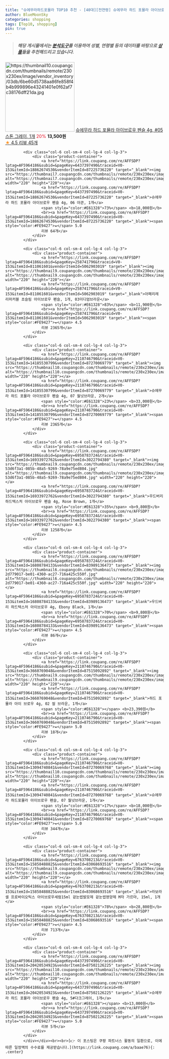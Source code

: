 ```yaml
---
title: "슈에무라하드포뮬라 TOP10 추천 - [40대][전연령] 슈에무라 하드 포뮬라 아이브로우 펜슬 4g, #05 스톤 그레이, 1개"
author: BlueMoonSky
categories: shopping
tags: [Top10, shopping]
pin: true
---
```


> ##### 해당 게시물에서는 [**분석도구**](https://itemscout.io/)를 이용하여 **성별**, **연령별** 등의 데이터를 바탕으로 [**상품**](https://link.coupang.com/a/baae76)들을 추천해드리고 있습니다.
<div class="container"><div class="row">
            <div class="col-6 col-sm-4 col-lg-4 col-lg-3">
                <div class="product-container">
                    <a href="https://link.coupang.com/re/AFFSDP?lptag=AF5964186&subid=&pageKey=6437397490&traceid=V0-153&itemId=20433655841&vendorItemId=87514592838" target="_blank"><img src="https://thumbnail10.coupangcdn.com/thumbnails/remote/230x230ex/image/vendor_inventory/03db/6be60d5738aa86fe858f4b4b999896e43241401e0f62af7c38176dff21da.jpg" alt="https://thumbnail10.coupangcdn.com/thumbnails/remote/230x230ex/image/vendor_inventory/03db/6be60d5738aa86fe858f4b4b999896e43241401e0f62af7c38176dff21da.jpg" width="220" height="220"></a>
                    <a href="https://link.coupang.com/re/AFFSDP?lptag=AF5964186&subid=&pageKey=6437397490&traceid=V0-153&itemId=20433655841&vendorItemId=87514592838" target="_blank">슈에무라 하드 포뮬라 아이브로우 펜슬 4g, #05 스톤 그레이, 1개</a>
                    <span style="color:#E61328">20%</span> <b>13,500원</b>
                    <br><a href="https://link.coupang.com/re/AFFSDP?lptag=AF5964186&subid=&pageKey=6437397490&traceid=V0-153&itemId=20433655841&vendorItemId=87514592838" target="_blank"><span style="color:#FE9427">★</span> 4.5
                    리뷰 45개</a>
                </div>
            </div>
            
            <div class="col-6 col-sm-4 col-lg-4 col-lg-3">
                <div class="product-container">
                    <a href="https://link.coupang.com/re/AFFSDP?lptag=AF5964186&subid=&pageKey=6437397490&traceid=V0-153&itemId=18862674530&vendorItemId=87225736220" target="_blank"><img src="https://thumbnail7.coupangcdn.com/thumbnails/remote/230x230ex/image/vendor_inventory/f8d8/eeb675c627d1d38c4e62a88c3852a472bc66ee5cf68c082d3238c77a39c5.jpg" alt="https://thumbnail7.coupangcdn.com/thumbnails/remote/230x230ex/image/vendor_inventory/f8d8/eeb675c627d1d38c4e62a88c3852a472bc66ee5cf68c082d3238c77a39c5.jpg" width="220" height="220"></a>
                    <a href="https://link.coupang.com/re/AFFSDP?lptag=AF5964186&subid=&pageKey=6437397490&traceid=V0-153&itemId=18862674530&vendorItemId=87225736220" target="_blank">슈에무라 하드 포뮬라 아이브로우 펜슬 4g, 06 아콘, 1개</a>
                    <span style="color:#E61328">73%</span> <b>18,000원</b>
                    <br><a href="https://link.coupang.com/re/AFFSDP?lptag=AF5964186&subid=&pageKey=6437397490&traceid=V0-153&itemId=18862674530&vendorItemId=87225736220" target="_blank"><span style="color:#FE9427">★</span> 5.0
                    리뷰 64개</a>
                </div>
            </div>
            
            <div class="col-6 col-sm-4 col-lg-4 col-lg-3">
                <div class="product-container">
                    <a href="https://link.coupang.com/re/AFFSDP?lptag=AF5964186&subid=&pageKey=258741796&traceid=V0-153&itemId=811061601&vendorItemId=5062903019" target="_blank"><img src="https://thumbnail9.coupangcdn.com/thumbnails/remote/230x230ex/image/vendor_inventory/ebc3/e40b7336c51a1eec31303711c9549487874f26f582041172015a303038a5.png" alt="https://thumbnail9.coupangcdn.com/thumbnails/remote/230x230ex/image/vendor_inventory/ebc3/e40b7336c51a1eec31303711c9549487874f26f582041172015a303038a5.png" width="220" height="220"></a>
                    <a href="https://link.coupang.com/re/AFFSDP?lptag=AF5964186&subid=&pageKey=258741796&traceid=V0-153&itemId=811061601&vendorItemId=5062903019" target="_blank">아페리레 리마커블 초슬림 아이브로우 펜슬, 1개, 03미디엄브라운</a>
                    <span style="color:#E61328">83%</span> <b>11,900원</b>
                    <br><a href="https://link.coupang.com/re/AFFSDP?lptag=AF5964186&subid=&pageKey=258741796&traceid=V0-153&itemId=811061601&vendorItemId=5062903019" target="_blank"><span style="color:#FE9427">★</span> 4.5
                    리뷰 2365개</a>
                </div>
            </div>
            
            <div class="col-6 col-sm-4 col-lg-4 col-lg-3">
                <div class="product-container">
                    <a href="https://link.coupang.com/re/AFFSDP?lptag=AF5964186&subid=&pageKey=2110746790&traceid=V0-153&itemId=14185530799&vendorItemId=87270069779" target="_blank"><img src="https://thumbnail10.coupangcdn.com/thumbnails/remote/230x230ex/image/vendor_inventory/d522/d679291228c9160a1315c760a782b8e6ff828e7616fdba977606f589143a.png" alt="https://thumbnail10.coupangcdn.com/thumbnails/remote/230x230ex/image/vendor_inventory/d522/d679291228c9160a1315c760a782b8e6ff828e7616fdba977606f589143a.png" width="220" height="220"></a>
                    <a href="https://link.coupang.com/re/AFFSDP?lptag=AF5964186&subid=&pageKey=2110746790&traceid=V0-153&itemId=14185530799&vendorItemId=87270069779" target="_blank">슈에무라 하드 포뮬라 아이브로우 펜슬 4g, 07 월넛브라운, 2개</a>
                    <span style="color:#E61328">23%</span> <b>33,000원</b>
                    <br><a href="https://link.coupang.com/re/AFFSDP?lptag=AF5964186&subid=&pageKey=2110746790&traceid=V0-153&itemId=14185530799&vendorItemId=87270069779" target="_blank"><span style="color:#FE9427">★</span> 4.5
                    리뷰 2365개</a>
                </div>
            </div>
            
            <div class="col-6 col-sm-4 col-lg-4 col-lg-3">
                <div class="product-container">
                    <a href="https://link.coupang.com/re/AFFSDP?lptag=AF5964186&subid=&pageKey=6958783724&traceid=V0-153&itemId=16933972762&vendorItemId=3022794380" target="_blank"><img src="https://thumbnail9.coupangcdn.com/thumbnails/remote/230x230ex/image/retail/images/3656914719732274-53d6f3a1-085b-48a5-9269-78a9e75ed804.jpg" alt="https://thumbnail9.coupangcdn.com/thumbnails/remote/230x230ex/image/retail/images/3656914719732274-53d6f3a1-085b-48a5-9269-78a9e75ed804.jpg" width="220" height="220"></a>
                    <a href="https://link.coupang.com/re/AFFSDP?lptag=AF5964186&subid=&pageKey=6958783724&traceid=V0-153&itemId=16933972762&vendorItemId=3022794380" target="_blank">우드버리 하드텍스처 아이브로우 펜슬 4g, Rose Brown, 1개</a>
                    <span style="color:#E61328">35%</span> <b>9,800원</b>
                    <br><a href="https://link.coupang.com/re/AFFSDP?lptag=AF5964186&subid=&pageKey=6958783724&traceid=V0-153&itemId=16933972762&vendorItemId=3022794380" target="_blank"><span style="color:#FE9427">★</span> 4.5
                    리뷰 1258개</a>
                </div>
            </div>
            
            <div class="col-6 col-sm-4 col-lg-4 col-lg-3">
                <div class="product-container">
                    <a href="https://link.coupang.com/re/AFFSDP?lptag=AF5964186&subid=&pageKey=6958783724&traceid=V0-153&itemId=16808784133&vendorItemId=83989136473" target="_blank"><img src="https://thumbnail6.coupangcdn.com/thumbnails/remote/230x230ex/image/retail/images/5022765431875721-2d779017-be01-4360-ac27-716a425c550f.jpg" alt="https://thumbnail6.coupangcdn.com/thumbnails/remote/230x230ex/image/retail/images/5022765431875721-2d779017-be01-4360-ac27-716a425c550f.jpg" width="220" height="220"></a>
                    <a href="https://link.coupang.com/re/AFFSDP?lptag=AF5964186&subid=&pageKey=6958783724&traceid=V0-153&itemId=16808784133&vendorItemId=83989136473" target="_blank">우드버리 하드텍스처 아이브로우 4g, Ebony Black, 1개</a>
                    <span style="color:#E61328">70%</span> <b>9,800원</b>
                    <br><a href="https://link.coupang.com/re/AFFSDP?lptag=AF5964186&subid=&pageKey=6958783724&traceid=V0-153&itemId=16808784133&vendorItemId=83989136473" target="_blank"><span style="color:#FE9427">★</span> 4.5
                    리뷰 86개</a>
                </div>
            </div>
            
            <div class="col-6 col-sm-4 col-lg-4 col-lg-3">
                <div class="product-container">
                    <a href="https://link.coupang.com/re/AFFSDP?lptag=AF5964186&subid=&pageKey=2110746790&traceid=V0-153&itemId=3660769048&vendorItemId=87515092892" target="_blank"><img src="https://thumbnail9.coupangcdn.com/thumbnails/remote/230x230ex/image/vendor_inventory/ddeb/f6d3f87a27ac41ab046e595de8f300d9d8de71dde8ee2fe007609ff0f815.jpg" alt="https://thumbnail9.coupangcdn.com/thumbnails/remote/230x230ex/image/vendor_inventory/ddeb/f6d3f87a27ac41ab046e595de8f300d9d8de71dde8ee2fe007609ff0f815.jpg" width="220" height="220"></a>
                    <a href="https://link.coupang.com/re/AFFSDP?lptag=AF5964186&subid=&pageKey=2110746790&traceid=V0-153&itemId=3660769048&vendorItemId=87515092892" target="_blank">하드 포뮬라 아이 브로우 4g, 02 씰 브라운, 1개</a>
                    <span style="color:#E61328"></span> <b>23,390원</b>
                    <br><a href="https://link.coupang.com/re/AFFSDP?lptag=AF5964186&subid=&pageKey=2110746790&traceid=V0-153&itemId=3660769048&vendorItemId=87515092892" target="_blank"><span style="color:#FE9427">★</span> 5.0
                    리뷰 18개</a>
                </div>
            </div>
            
            <div class="col-6 col-sm-4 col-lg-4 col-lg-3">
                <div class="product-container">
                    <a href="https://link.coupang.com/re/AFFSDP?lptag=AF5964186&subid=&pageKey=2110746790&traceid=V0-153&itemId=13094740841&vendorItemId=87270069768" target="_blank"><img src="https://thumbnail10.coupangcdn.com/thumbnails/remote/230x230ex/image/vendor_inventory/d522/d679291228c9160a1315c760a782b8e6ff828e7616fdba977606f589143a.png" alt="https://thumbnail10.coupangcdn.com/thumbnails/remote/230x230ex/image/vendor_inventory/d522/d679291228c9160a1315c760a782b8e6ff828e7616fdba977606f589143a.png" width="220" height="220"></a>
                    <a href="https://link.coupang.com/re/AFFSDP?lptag=AF5964186&subid=&pageKey=2110746790&traceid=V0-153&itemId=13094740841&vendorItemId=87270069768" target="_blank">슈에무라 하드포뮬라 아이브로우 펜슬, 07 월넛브라운, 1개</a>
                    <span style="color:#E61328">17%</span> <b>18,000원</b>
                    <br><a href="https://link.coupang.com/re/AFFSDP?lptag=AF5964186&subid=&pageKey=2110746790&traceid=V0-153&itemId=13094740841&vendorItemId=87270069768" target="_blank"><span style="color:#FE9427">★</span> 5.0
                    리뷰 344개</a>
                </div>
            </div>
            
            <div class="col-6 col-sm-4 col-lg-4 col-lg-3">
                <div class="product-container">
                    <a href="https://link.coupang.com/re/AFFSDP?lptag=AF5964186&subid=&pageKey=6763708213&traceid=V0-153&itemId=15858488825&vendorItemId=83068693516" target="_blank"><img src="https://thumbnail9.coupangcdn.com/thumbnails/remote/230x230ex/image/vendor_inventory/b681/c7d482bf646a25f8be92771a1548061bc377e4eec3f78336cbb0fdc8e445.jpg" alt="https://thumbnail9.coupangcdn.com/thumbnails/remote/230x230ex/image/vendor_inventory/b681/c7d482bf646a25f8be92771a1548061bc377e4eec3f78336cbb0fdc8e445.jpg" width="220" height="220"></a>
                    <a href="https://link.coupang.com/re/AFFSDP?lptag=AF5964186&subid=&pageKey=6763708213&traceid=V0-153&itemId=15858488825&vendorItemId=83068693516" target="_blank">라보라셀 프로바이오틱스 아이브로우세럼15ml 겉눈썹발모제 겉눈썹영양제 M자 가르마, 15ml, 1개</a>
                    <span style="color:#E61328">78%</span> <b>28,800원</b>
                    <br><a href="https://link.coupang.com/re/AFFSDP?lptag=AF5964186&subid=&pageKey=6763708213&traceid=V0-153&itemId=15858488825&vendorItemId=83068693516" target="_blank"><span style="color:#FE9427">★</span> 4.5
                    리뷰 713개</a>
                </div>
            </div>
            
            <div class="col-6 col-sm-4 col-lg-4 col-lg-3">
                <div class="product-container">
                    <a href="https://link.coupang.com/re/AFFSDP?lptag=AF5964186&subid=&pageKey=6437397490&traceid=V0-153&itemId=20420534923&vendorItemId=87502126225" target="_blank"><img src="https://thumbnail10.coupangcdn.com/thumbnails/remote/230x230ex/image/vendor_inventory/03db/6be60d5738aa86fe858f4b4b999896e43241401e0f62af7c38176dff21da.jpg" alt="https://thumbnail10.coupangcdn.com/thumbnails/remote/230x230ex/image/vendor_inventory/03db/6be60d5738aa86fe858f4b4b999896e43241401e0f62af7c38176dff21da.jpg" width="220" height="220"></a>
                    <a href="https://link.coupang.com/re/AFFSDP?lptag=AF5964186&subid=&pageKey=6437397490&traceid=V0-153&itemId=20420534923&vendorItemId=87502126225" target="_blank">슈에무라 하드 포뮬라 아이브로우 펜슬 4g, 5#다크그레이, 1개</a>
                    <span style="color:#E61328"></span> <b>13,000원</b>
                    <br><a href="https://link.coupang.com/re/AFFSDP?lptag=AF5964186&subid=&pageKey=6437397490&traceid=V0-153&itemId=20420534923&vendorItemId=87502126225" target="_blank"><span style="color:#FE9427">★</span> 5.0
                    리뷰 5개</a>
                </div>
            </div>
            </div></div><br><br>[👉 이 포스팅은 쿠팡 파트너스 활동의 일환으로, 이에 따른 일정액의 수수료를 제공받습니다.](https://link.coupang.com/a/baae76){: .center}
